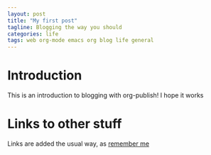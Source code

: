 ```yaml
---
layout: post
title: "My first post"
tagline: Blogging the way you should
categories: life
tags: web org-mode emacs org blog life general
---
```



# Introduction

This is an introduction to blogging with org-publish! I hope it works


# Links to other stuff

Links are added the usual way, as [remember me](2020-01-04-remember-me.md)

